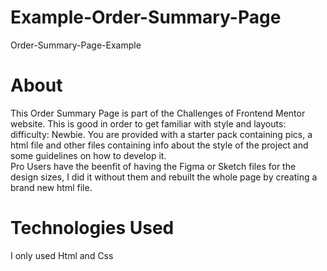# Example-Order-Summary-Page
Order-Summary-Page-Example


# About  
This Order Summary Page is part of the Challenges of Frontend Mentor website. This is good in order to get familiar with style and layouts: difficulty: Newbie.
You are provided with a starter pack containing pics, a html file and other files containing info about the style of the project and some guidelines on how to develop it.  
Pro Users have the beenfit of having the Figma or Sketch files for the design sizes, I did it without them and rebuilt the whole page by creating a brand new html file.  

# Technologies Used  
I only used Html and Css
